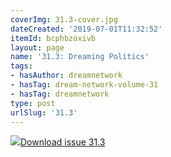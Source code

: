 ```yaml
---
coverImg: 31.3-cover.jpg
dateCreated: '2019-07-01T11:32:52'
itemId: bcphbzoxivb
layout: page
name: '31.3: Dreaming Politics'
tags:
- hasAuthor: dreamnetwork
- hasTag: dream-network-volume-31
- hasTag: dreamnetwork
type: post
urlSlug: '31.3'
---
```

<img class="card-journal-img" src="../images/31.3-rect.jpg"/><a href="../files/pdfs/Volume_31/31.3_politics.pdf" download="">Download issue 31.3</a>